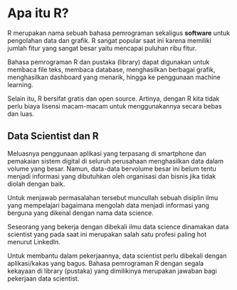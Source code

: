 # Apa itu R?

R merupakan nama sebuah bahasa pemrograman sekaligus **software** untuk pengolahan data dan grafik. R sangat popular saat ini karena memiliki jumlah fitur yang sangat besar yaitu mencapai puluhan ribu fitur.

Bahasa pemrograman R dan pustaka (library) dapat digunakan untuk membaca file teks, membaca database, menghasilkan berbagai grafik, menghasilkan dashboard yang menarik, hingga ke penggunaan machine learning.

Selain itu, R bersifat gratis dan open source. Artinya, dengan R kita tidak perlu biaya lisensi macam-macam untuk menggunakannya secara bebas dan luas.

## Data Scientist dan R

Meluasnya penggunaan aplikasi yang terpasang di smartphone dan pemakaian sistem digital di seluruh perusahaan menghasilkan data dalam volume yang besar. Namun, data-data bervolume besar ini belum tentu menjadi informasi yang dibutuhkan oleh organisasi dan bisnis jika tidak diolah dengan baik.

Untuk menjawab permasalahan tersebut muncullah sebuah disiplin ilmu yang mempelajari bagaimana mengolah data menjadi informasi yang berguna yang dikenal dengan nama data science.

Seseorang yang bekerja dengan dibekali ilmu data science dinamakan data scientist yang pada saat ini merupakan salah satu profesi paling hot menurut LinkedIn.

Untuk membantu dalam pekerjaannya, data scientist perlu dibekali dengan aplikasi/kakas yang bagus. Bahasa pemrograman R dengan segala kekayaan di library (pustaka) yang dimilikinya merupakan jawaban bagi pekerjaan data scientist.
